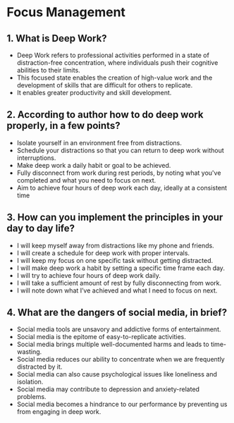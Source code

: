# Focus Management

## 1. What is Deep Work?
* Deep Work refers to professional activities performed in a state of distraction-free concentration, where individuals push their cognitive abilities to their limits. 
* This focused state enables the creation of high-value work and the development of skills that are difficult for others to replicate. 
* It enables greater productivity and skill development.

## 2. According to author how to do deep work properly, in a few points?
* Isolate yourself in an environment free from distractions.
* Schedule your distractions so that you can return to deep work without interruptions.
* Make deep work a daily habit or goal to be achieved.
* Fully disconnect from work during rest periods, by noting what you've completed and what you need to focus on next.
* Aim to achieve four hours of deep work each day, ideally at a consistent time

## 3. How can you implement the principles in your day to day life?
* I will keep myself away from distractions like my phone and friends.
* I will create a schedule for deep work with proper intervals.
* I will keep my focus on one specific task without getting distracted.
* I will make deep work a habit by setting a specific time frame each day.
* I will try to achieve four hours of deep work daily.
* I will take a sufficient amount of rest by fully disconnecting from work.
* I will note down what I’ve achieved and what I need to focus on next.


## 4. What are the dangers of social media, in brief?
* Social media tools are unsavory and addictive forms of entertainment.
* Social media is the epitome of easy-to-replicate activities.
* Social media brings multiple well-documented harms and leads to time-wasting.
* Social media reduces our ability to concentrate when we are frequently distracted by it.
* Social media can also cause psychological issues like loneliness and isolation.
* Social media may contribute to depression and anxiety-related problems.
* Social media becomes a hindrance to our performance by preventing us from engaging in deep work.


